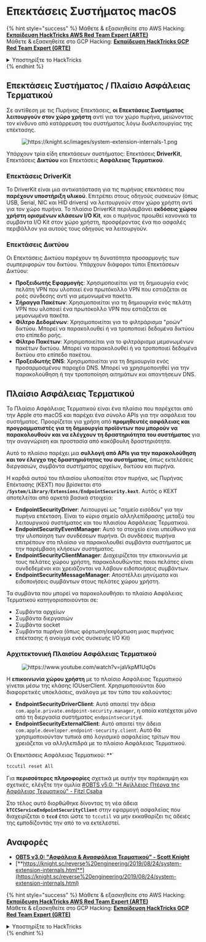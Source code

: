 # Επεκτάσεις Συστήματος macOS

{% hint style="success" %}
Μάθετε & εξασκηθείτε στο AWS Hacking:<img src="/.gitbook/assets/arte.png" alt="" data-size="line">[**Εκπαίδευση HackTricks AWS Red Team Expert (ARTE)**](https://training.hacktricks.xyz/courses/arte)<img src="/.gitbook/assets/arte.png" alt="" data-size="line">\
Μάθετε & εξασκηθείτε στο GCP Hacking: <img src="/.gitbook/assets/grte.png" alt="" data-size="line">[**Εκπαίδευση HackTricks GCP Red Team Expert (GRTE)**<img src="/.gitbook/assets/grte.png" alt="" data-size="line">](https://training.hacktricks.xyz/courses/grte)

<details>

<summary>Υποστηρίξτε το HackTricks</summary>

* Ελέγξτε τα [**σχέδια συνδρομής**](https://github.com/sponsors/carlospolop)!
* **Εγγραφείτε** στην 💬 [**ομάδα Discord**](https://discord.gg/hRep4RUj7f) ή στην [**ομάδα telegram**](https://t.me/peass) ή **ακολουθήστε** μας στο **Twitter** 🐦 [**@hacktricks\_live**](https://twitter.com/hacktricks\_live)**.**
* **Κοινοποιήστε κόλπα χάκερ υποβάλλοντας PRs** στα αποθετήρια [**HackTricks**](https://github.com/carlospolop/hacktricks) και [**HackTricks Cloud**](https://github.com/carlospolop/hacktricks-cloud) στο GitHub.

</details>
{% endhint %}

## Επεκτάσεις Συστήματος / Πλαίσιο Ασφάλειας Τερματικού

Σε αντίθεση με τις Πυρήνας Επεκτάσεις, **οι Επεκτάσεις Συστήματος λειτουργούν στον χώρο χρήστη** αντί για τον χώρο πυρήνα, μειώνοντας τον κίνδυνο από κατάρρευση του συστήματος λόγω δυσλειτουργίας της επέκτασης.

<figure><img src="../../../.gitbook/assets/image (606).png" alt="https://knight.sc/images/system-extension-internals-1.png"><figcaption></figcaption></figure>

Υπάρχουν τρία είδη επεκτάσεων συστήματος: Επεκτάσεις **DriverKit**, Επεκτάσεις **Δικτύου** και Επεκτάσεις **Ασφάλειας Τερματικού**.

### **Επεκτάσεις DriverKit**

Το DriverKit είναι μια αντικατάσταση για τις πυρήνας επεκτάσεις που **παρέχουν υποστήριξη υλικού**. Επιτρέπει στους οδηγούς συσκευών (όπως USB, Serial, NIC και HID drivers) να λειτουργούν στον χώρο χρήστη αντί για τον χώρο πυρήνα. Το πλαίσιο DriverKit περιλαμβάνει **εκδόσεις χώρου χρήστη ορισμένων κλάσεων I/O Kit**, και ο πυρήνας προωθεί κανονικά τα συμβάντα I/O Kit στον χώρο χρήστη, προσφέροντας ένα πιο ασφαλές περιβάλλον για αυτούς τους οδηγούς να λειτουργούν.

### **Επεκτάσεις Δικτύου**

Οι Επεκτάσεις Δικτύου παρέχουν τη δυνατότητα προσαρμογής των συμπεριφορών του δικτύου. Υπάρχουν διάφοροι τύποι Επεκτάσεων Δικτύου:

* **Προξειδωτής Εφαρμογής**: Χρησιμοποιείται για τη δημιουργία ενός πελάτη VPN που υλοποιεί ένα πρωτόκολλο VPN που εστιάζεται σε ροές σύνδεσης αντί για μεμονωμένα πακέτα.
* **Σήραγγα Πακέτων**: Χρησιμοποιείται για τη δημιουργία ενός πελάτη VPN που υλοποιεί ένα πρωτόκολλο VPN που εστιάζεται σε μεμονωμένα πακέτα.
* **Φίλτρο Δεδομένων**: Χρησιμοποιείται για το φιλτράρισμα "ροών" δικτύου. Μπορεί να παρακολουθεί ή να τροποποιεί δεδομένα δικτύου στο επίπεδο ροής.
* **Φίλτρο Πακέτων**: Χρησιμοποιείται για το φιλτράρισμα μεμονωμένων πακέτων δικτύου. Μπορεί να παρακολουθεί ή να τροποποιεί δεδομένα δικτύου στο επίπεδο πακέτου.
* **Προξειδωτής DNS**: Χρησιμοποιείται για τη δημιουργία ενός προσαρμοσμένου παροχέα DNS. Μπορεί να χρησιμοποιηθεί για την παρακολούθηση ή την τροποποίηση αιτημάτων και απαντήσεων DNS.

## Πλαίσιο Ασφάλειας Τερματικού

Το Πλαίσιο Ασφάλειας Τερματικού είναι ένα πλαίσιο που παρέχεται από την Apple στο macOS και παρέχει ένα σύνολο APIs για την ασφάλεια του συστήματος. Προορίζεται για χρήση από **προμηθευτές ασφάλειας και προγραμματιστές για τη δημιουργία προϊόντων που μπορούν να παρακολουθούν και να ελέγχουν τη δραστηριότητα του συστήματος** για την αναγνώριση και προστασία από κακόβουλη δραστηριότητα.

Αυτό το πλαίσιο παρέχει μια **συλλογή από APIs για την παρακολούθηση και τον έλεγχο της δραστηριότητας του συστήματος**, όπως εκτελέσεις διεργασιών, συμβάντα συστήματος αρχείων, δικτύου και πυρήνα.

Η καρδιά αυτού του πλαισίου υλοποιείται στον πυρήνα, ως Πυρήνας Επέκτασης (KEXT) που βρίσκεται στο **`/System/Library/Extensions/EndpointSecurity.kext`**. Αυτός ο KEXT αποτελείται από αρκετά βασικά στοιχεία:

* **EndpointSecurityDriver**: Λειτουργεί ως "σημείο εισόδου" για την πυρήνα επέκταση. Είναι το κύριο σημείο αλληλεπίδρασης μεταξύ του λειτουργικού συστήματος και του πλαισίου Ασφάλειας Τερματικού.
* **EndpointSecurityEventManager**: Αυτό το στοιχείο είναι υπεύθυνο για την υλοποίηση των συνδέσεων πυρήνα. Οι συνδέσεις πυρήνα επιτρέπουν στο πλαίσιο να παρακολουθεί συμβάντα συστήματος με την παρέμβαση κλήσεων συστήματος.
* **EndpointSecurityClientManager**: Διαχειρίζεται την επικοινωνία με τους πελάτες χώρου χρήστη, παρακολουθώντας ποιοι πελάτες είναι συνδεδεμένοι και χρειάζονται να λάβουν ειδοποιήσεις συμβάντων.
* **EndpointSecurityMessageManager**: Αποστέλλει μηνύματα και ειδοποιήσεις συμβάντων στους πελάτες χώρου χρήστη.

Τα συμβάντα που μπορεί να παρακολουθήσει το πλαίσιο Ασφάλειας Τερματικού κατηγοριοποιούνται σε:

* Συμβάντα αρχείων
* Συμβάντα διεργασιών
* Συμβάντα socket
* Συμβάντα πυρήνα (όπως φόρτωση/εκφόρτωση μιας πυρήνας επέκτασης ή ανοίγμα ενός συσκευής I/O Kit)

### Αρχιτεκτονική Πλαισίου Ασφάλειας Τερματικού

<figure><img src="../../../.gitbook/assets/image (1068).png" alt="https://www.youtube.com/watch?v=jaVkpM1UqOs"><figcaption></figcaption></figure>

Η **επικοινωνία χώρου χρήστη** με το πλαίσιο Ασφάλειας Τερματικού γίνεται μέσω της κλάσης IOUserClient. Χρησιμοποιούνται δύο διαφορετικές υποκλάσεις, ανάλογα με τον τύπο του καλούντος:

* **EndpointSecurityDriverClient**: Αυτό απαιτεί την άδεια `com.apple.private.endpoint-security.manager`, η οποία κατέχεται μόνο από τη διεργασία συστήματος `endpointsecurityd`.
* **EndpointSecurityExternalClient**: Αυτό απαιτεί την άδεια `com.apple.developer.endpoint-security.client`. Αυτό θα χρησιμοποιούνταν τυπικά από λογισμικό ασφαλείας τρίτων που χρειάζεται να αλληλεπιδρά με το πλαίσιο Ασφάλειας Τερματικού.

Οι Επεκτάσεις Ασφάλειας Τερματικού: **`
```bash
tccutil reset All
```
Για **περισσότερες πληροφορίες** σχετικά με αυτήν την παράκαμψη και σχετικές, ελέγξτε την ομιλία [#OBTS v5.0: "Η Αχίλλειος Πτέρνα της Ασφάλειας Τερματικού" - Fitzl Csaba](https://www.youtube.com/watch?v=lQO7tvNCoTI)

Στο τέλος αυτό διορθώθηκε δίνοντας τη νέα άδεια **`kTCCServiceEndpointSecurityClient`** στην εφαρμογή ασφαλείας που διαχειρίζεται ο **`tccd`** έτσι ώστε το `tccutil` να μην εκκαθαρίζει τις άδειές της εμποδίζοντάς την από το να εκτελεστεί.

## Αναφορές

* [**OBTS v3.0: "Ασφάλεια & Ανασφάλεια Τερματικού" - Scott Knight**](https://www.youtube.com/watch?v=jaVkpM1UqOs)
* [**https://knight.sc/reverse%20engineering/2019/08/24/system-extension-internals.html**](https://knight.sc/reverse%20engineering/2019/08/24/system-extension-internals.html)

{% hint style="success" %}
Μάθετε & εξασκηθείτε στο AWS Hacking:<img src="/.gitbook/assets/arte.png" alt="" data-size="line">[**Εκπαίδευση HackTricks AWS Red Team Expert (ARTE)**](https://training.hacktricks.xyz/courses/arte)<img src="/.gitbook/assets/arte.png" alt="" data-size="line">\
Μάθετε & εξασκηθείτε στο GCP Hacking: <img src="/.gitbook/assets/grte.png" alt="" data-size="line">[**Εκπαίδευση HackTricks GCP Red Team Expert (GRTE)**<img src="/.gitbook/assets/grte.png" alt="" data-size="line">](https://training.hacktricks.xyz/courses/grte)

<details>

<summary>Υποστηρίξτε το HackTricks</summary>

* Ελέγξτε τα [**σχέδια συνδρομής**](https://github.com/sponsors/carlospolop)!
* **Εγγραφείτε** στην 💬 [**ομάδα Discord**](https://discord.gg/hRep4RUj7f) ή στην [**ομάδα telegram**](https://t.me/peass) ή **ακολουθήστε** μας στο **Twitter** 🐦 [**@hacktricks\_live**](https://twitter.com/hacktricks\_live)**.**
* **Μοιραστείτε κόλπα χάκερ υποβάλλοντας PRs στα** [**HackTricks**](https://github.com/carlospolop/hacktricks) και [**HackTricks Cloud**](https://github.com/carlospolop/hacktricks-cloud) αποθετήρια στο GitHub.

</details>
{% endhint %}
